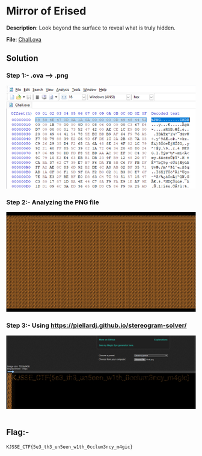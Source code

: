 # Mirror of Erised

**Description**: Look beyond the surface to reveal what is truly hidden.

**File**: [Chall.ova](./Chall.ova)

## Solution

### Step 1:- .ova --> .png

![Steganography Analysis](../Mirror%20of%20Erised/imgs/Hex_editor.png)

### Step 2:- Analyzing the PNG file
![Restructrized Image](../Mirror%20of%20Erised/imgs/Restructurized_Image.png)

### Step 3:- Using https://piellardj.github.io/stereogram-solver/
![Stereogram Image](../Mirror%20of%20Erised/imgs/Flag.png)
<br>
<br>
## Flag:- 
```
KJSSE_CTF{5e3_th3_un5een_w1th_0cclum3ncy_m4gic}
```